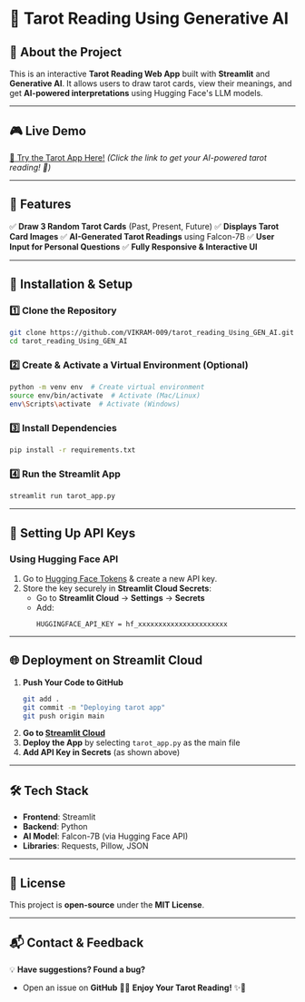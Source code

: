 # 🔮 Tarot Reading Using Generative AI

## 📌 About the Project
This is an interactive **Tarot Reading Web App** built with **Streamlit** and **Generative AI**. It allows users to draw tarot cards, view their meanings, and get **AI-powered interpretations** using Hugging Face's LLM models.

---

## 🎮 Live Demo
[🔮 Try the Tarot App Here!]([https://your-streamlit-app-link.streamlit.app/](https://tarotreadingusinggenai-2e2ancsujokjrwq3j9spc2.streamlit.app/))  
*(Click the link to get your AI-powered tarot reading! 🚀)*

---

## 🚀 Features
✅ **Draw 3 Random Tarot Cards** (Past, Present, Future)
✅ **Displays Tarot Card Images**
✅ **AI-Generated Tarot Readings** using Falcon-7B
✅ **User Input for Personal Questions**
✅ **Fully Responsive & Interactive UI**

---
## 🔧 Installation & Setup
### 1️⃣ Clone the Repository
```bash
git clone https://github.com/VIKRAM-009/tarot_reading_Using_GEN_AI.git
cd tarot_reading_Using_GEN_AI
```

### 2️⃣ Create & Activate a Virtual Environment (Optional)
```bash
python -m venv env  # Create virtual environment
source env/bin/activate  # Activate (Mac/Linux)
env\Scripts\activate  # Activate (Windows)
```

### 3️⃣ Install Dependencies
```bash
pip install -r requirements.txt
```

### 4️⃣ Run the Streamlit App
```bash
streamlit run tarot_app.py
```

---

## 🔑 Setting Up API Keys
### **Using Hugging Face API**
1. Go to [Hugging Face Tokens](https://huggingface.co/settings/tokens) & create a new API key.
2. Store the key securely in **Streamlit Cloud Secrets**:
   - Go to **Streamlit Cloud** → **Settings** → **Secrets**
   - Add:
     ```
     HUGGINGFACE_API_KEY = hf_xxxxxxxxxxxxxxxxxxxxxx
     ```

---

## 🌐 Deployment on Streamlit Cloud
1. **Push Your Code to GitHub**
   ```bash
   git add .
   git commit -m "Deploying tarot app"
   git push origin main
   ```
2. **Go to [Streamlit Cloud](https://share.streamlit.io/)**
3. **Deploy the App** by selecting `tarot_app.py` as the main file
4. **Add API Key in Secrets** (as shown above)

---

## 🛠️ Tech Stack
- **Frontend**: Streamlit
- **Backend**: Python
- **AI Model**: Falcon-7B (via Hugging Face API)
- **Libraries**: Requests, Pillow, JSON

---

## 📜 License
This project is **open-source** under the **MIT License**.

---

## 📬 Contact & Feedback
💡 **Have suggestions? Found a bug?**
- Open an issue on **GitHub**
🔮✨ **Enjoy Your Tarot Reading!** ✨🔮

